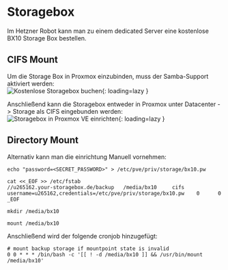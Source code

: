 # Storagebox
Im Hetzner Robot kann man zu einem dedicated Server eine kostenlose BX10 Storage Box bestellen.

## CIFS Mount
Um die Storage Box in Proxmox einzubinden, muss der Samba-Support aktiviert werden:  
![Kostenlose Storagebox buchen](../img/setup/storagebox/hetzner_robot.png?raw=true){: loading=lazy }

Anschließend kann die Storagebox entweder in Proxmox unter Datacenter -> Storage als CIFS eingebunden werden:  
![Storagebox in Proxmox VE einrichten](../img/setup/storagebox/proxmox_setup.png?raw=true){: loading=lazy }

## Directory Mount

Alternativ kann man die einrichtung Manuell vornehmen:
```
echo "password=<SECRET_PASSWORD>" > /etc/pve/priv/storage/bx10.pw

cat <<_EOF >> /etc/fstab
//u265162.your-storagebox.de/backup   /media/bx10     cifs     username=u265162,credentials=/etc/pve/priv/storage/bx10.pw    0      0
_EOF

mkdir /media/bx10

mount /media/bx10
```

Anschließend wird der folgende cronjob hinzugefügt:
```shell
# mount backup storage if mountpoint state is invalid
0 0 * * * /bin/bash -c '[[ ! -d /media/bx10 ]] && /usr/bin/mount /media/bx10'
``` 